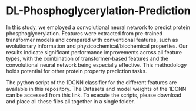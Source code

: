 # DL-Phosphoglycerylation-Prediction
In this study, we employed a convolutional neural network to predict protein phosphoglycerylation. Features were extracted from pre-trained transformer models and compared with conventional features, such as evolutionary information and physicochemical/biochemical properties. Our results indicate significant performance improvements across all feature types, with the combination of transformer-based features and the convolutional neural network being especially effective. This methodology holds potential for other protein property prediction tasks.

The python script of the 1DCNN classifier for the different features are available in this repository. The Datasets and model weights of the 1DCNN can be accessed from this link. To execute the scripts, please download and place all these files all together in a single folder.  
